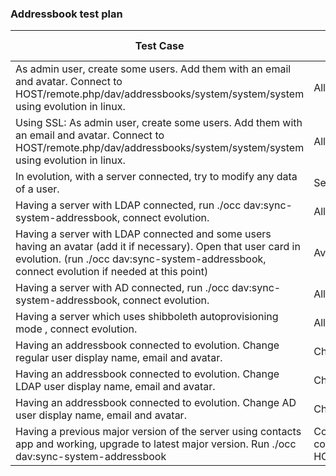 ### Addressbook test plan



| Test Case                                | Expected Result                          | Result | Related Comment |
| ---------------------------------------- | ---------------------------------------- | ------ | --------------- |
| As admin user, create some users. Add them with an email and avatar. Connect to HOST/remote.php/dav/addressbooks/system/system/system using evolution in linux. | All users appear with their data correct. |        |                 |
| Using SSL: As admin user, create some users. Add them with an email and avatar. Connect to HOST/remote.php/dav/addressbooks/system/system/system using evolution in linux. | All users appear with their data correct. |        |                 |
| In evolution, with a server connected, try to modify any data of a user. | Server answers 403 forbidden and nothing is modified. |        |                 |
| Having a server with LDAP connected, run ./occ dav:sync-system-addressbook, connect evolution. | All LDAP users appear.                   |        |                 |
| Having a server with LDAP connected and some users having an avatar (add it if necessary). Open that user card in evolution. (run ./occ dav:sync-system-addressbook, connect evolution if needed at this point) | Avatar appears.                          |        |                 |
| Having a server with AD connected, run ./occ dav:sync-system-addressbook, connect evolution. | All AD users appear.                     |        |                 |
| Having a server which uses shibboleth autoprovisioning mode , connect evolution. | All shibboleth users appear.                     |        |                 |
| Having an addressbook connected to evolution. Change regular user display name, email and avatar. | Changes appear in evolution.             |        |                 |
| Having an addressbook connected to evolution. Change LDAP user display name, email and avatar. | Changes appear in evolution.             |        |                 |
| Having an addressbook connected to evolution. Change AD user display name, email and avatar. | Changes appear in evolution.             |        |                 |
| Having a previous major version of the server using contacts app and working, upgrade to latest major version. Run ./occ dav:sync-system-addressbook | Contacts app is disabled and contacts are still available when connecting to HOST/remote.php/dav/addressbooks/system/system/system. |        |                 |




